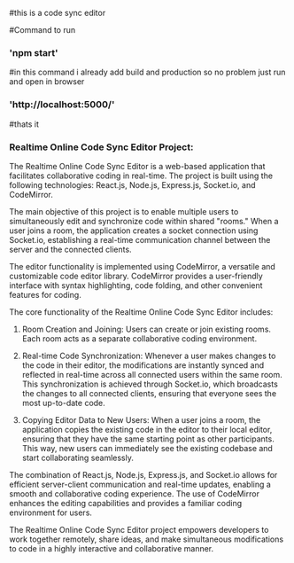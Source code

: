 #this is a code sync editor

#Command to run 

  ### 'npm start' 

#in this command i already add build and production so no problem just run and open in browser

   ### 'http://localhost:5000/'

#thats it


### Realtime Online Code Sync Editor Project:

The Realtime Online Code Sync Editor is a web-based application that facilitates collaborative coding in real-time. The project is built using the following technologies: React.js, Node.js, Express.js, Socket.io, and CodeMirror.

The main objective of this project is to enable multiple users to simultaneously edit and synchronize code within shared "rooms." When a user joins a room, the application creates a socket connection using Socket.io, establishing a real-time communication channel between the server and the connected clients.

The editor functionality is implemented using CodeMirror, a versatile and customizable code editor library. CodeMirror provides a user-friendly interface with syntax highlighting, code folding, and other convenient features for coding.

The core functionality of the Realtime Online Code Sync Editor includes:

1. Room Creation and Joining: Users can create or join existing rooms. Each room acts as a separate collaborative coding environment.

2. Real-time Code Synchronization: Whenever a user makes changes to the code in their editor, the modifications are instantly synced and reflected in real-time across all connected users within the same room. This synchronization is achieved through Socket.io, which broadcasts the changes to all connected clients, ensuring that everyone sees the most up-to-date code.

3. Copying Editor Data to New Users: When a user joins a room, the application copies the existing code in the editor to their local editor, ensuring that they have the same starting point as other participants. This way, new users can immediately see the existing codebase and start collaborating seamlessly.

The combination of React.js, Node.js, Express.js, and Socket.io allows for efficient server-client communication and real-time updates, enabling a smooth and collaborative coding experience. The use of CodeMirror enhances the editing capabilities and provides a familiar coding environment for users.

The Realtime Online Code Sync Editor project empowers developers to work together remotely, share ideas, and make simultaneous modifications to code in a highly interactive and collaborative manner.